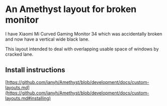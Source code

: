 # An Amethyst layout for broken monitor

I have Xiaomi Mi Curved Gaming Monitor 34 which was accidentally broken and now have a vertical wide black lane.

This layout intended to deal with overlapping usable space of windows by cracked lane.

## Install instructions

[https://github.com/ianyh/Amethyst/blob/development/docs/custom-layouts.md](https://github.com/ianyh/Amethyst/blob/development/docs/custom-layouts.md#installing)
